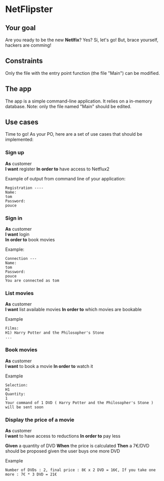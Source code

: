 # NetFlipster

## Your goal

Are you ready to be the new **Netlfix**? Yes?
Si, let's go! But, brace yourself, hackers are comming!

## Constraints

Only the file with the entry point function (the file "Main") can be
modified.

## The app

The app is a simple command-line application.
It relies on a in-memory database.
Note: only the file named "Main" should be edited.


## Use cases

Time to go! As your PO, here are a set of use cases that should be implemented:

### Sign up 

**As** customer  
**I want** register
**In order to** have access to Netflux2

Example of output from command line of your application:
```
Registration ---- 
Name:
tom
Password:
pouce
```

### Sign in

**As** customer  
**I want** login  
**In order to** book movies 

Example:
```
Connection ---
Name:
tom
Password:
pouce
You are connected as tom
```

### List movies

**As** customer  
**I want** list available movies
**In order to** which movies are bookable

Example
```
Films:
H1)	Harry Potter and the Philosopher's Stone 
...
```

### Book movies

**As** customer  
**I want** to book a movie
**In order to** watch it

Example
```
Selection: 
H1
Quantity:
1
Your command of 1 DVD ( Harry Potter and the Philosopher's Stone ) will be sent soon
```

### Display the price of a movie

**As** customer  
**I want** to have access to reductions
**In order to** pay less

**Given** a quantity of DVD
**When** the price is calculated
**Then** a 7€/DVD should be proposed given the user buys one more DVD

Example
```
Number of DVDs : 2, final price : 8€ x 2 DVD = 16€, If you take one more : 7€ * 3 DVD = 21€
```





